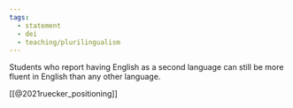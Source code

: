 ```yaml
---
tags:
  - statement
  - dei
  - teaching/plurilingualism
---
```

Students who report having English as a second language can still be more fluent in English than any other language.

[[@2021ruecker_positioning]]